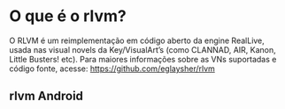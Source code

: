 # O que é o rlvm?

O RLVM é um reimplementação em código aberto da engine RealLive, usada nas visual novels da Key/VisualArt’s (como CLANNAD, AIR, Kanon, Little Busters! etc).
Para maiores informações sobre as VNs suportadas e código fonte, acesse: https://github.com/eglaysher/rlvm

## rlvm Android
